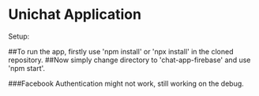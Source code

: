 # Unichat Application

Setup:

##To run the app, firstly use 'npm install' or 'npx install' in the cloned repository.
##Now simply change directory to 'chat-app-firebase' and use 'npm start'.

###Facebook Authentication might not work, still working on the debug.
